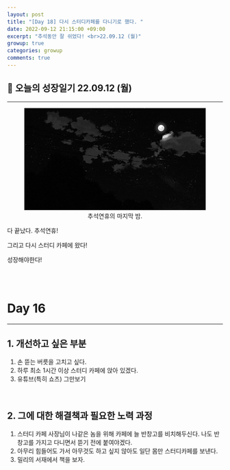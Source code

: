 ```yaml
---
layout: post
title: "[Day 18] 다시 스터디카페를 다니기로 했다. "
date: 2022-09-12 21:15:00 +09:00
excerpt: "추석동안 잘 쉬었다! <br>22.09.12 (월)"
growup: true
categories: growup
comments: true
---
```

## 📒 오늘의 성장일기 22.09.12 (월)
---------------------------

<figure>
    <a href="/assets/img/grow/2022-09-12/night.gif"><img src="/assets/img/grow/2022-09-12/night.gif"></a>    
    <figcaption style="text-align:center">추석연휴의 마지막 밤.</figcaption>
</figure>

다 끝났다. 추석연휴!  

그리고 다시 스터디 카페에 왔다!  

성장해야한다!

<br>
<br>

# Day 16
---
## 1. 개선하고 싶은 부분
1. 손 뜯는 버릇을 고치고 싶다.
2. 하루 최소 1시간 이상 스터디 카페에 앉아 있겠다.
3. 유튜브(특히 쇼츠) 그만보기

<br>

## 2. 그에 대한 해결책과 필요한 노력 과정
1. 스터디 카페 사장님이 나같은 놈을 위해 카페에 늘 반창고를 비치해두신다. 나도 반창고를 가지고 다니면서 뜯기 전에 붙여야겠다.
2. 아무리 힘들어도 가서 아무것도 하고 싶지 않아도 일단 몸만 스터디카페를 보낸다.
3. 밀리의 서재에서 책을 보자.

<br>


<br>
<br>
<br>

[jekyll-docs]: https://jekyllrb.com/docs/home
[jekyll-gh]:   https://github.com/jekyll/jekyll
[jekyll-talk]: https://talk.jekyllrb.com/
